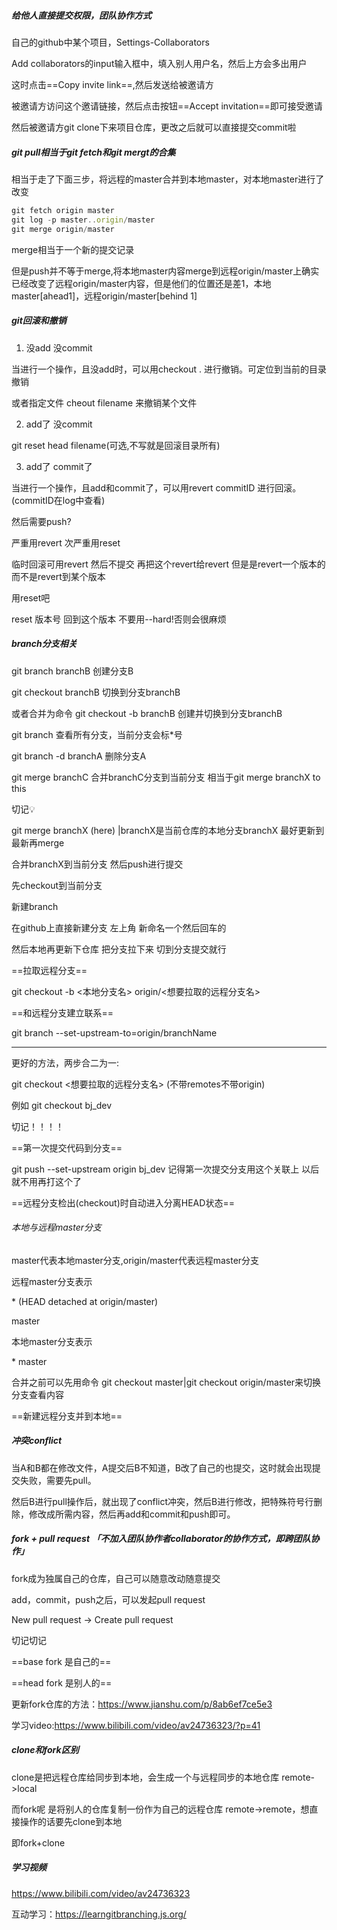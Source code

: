 ##### 给他人直接提交权限，团队协作方式

自己的github中某个项目，Settings-Collaborators

Add collaborators的input输入框中，填入别人用户名，然后上方会多出用户

这时点击==Copy invite link==,然后发送给被邀请方

被邀请方访问这个邀请链接，然后点击按钮==Accept invitation==即可接受邀请

然后被邀请方git clone下来项目仓库，更改之后就可以直接提交commit啦



##### git pull相当于git fetch和git mergt的合集

相当于走了下面三步，将远程的master合并到本地master，对本地master进行了改变

```javascript
git fetch origin master
git log -p master..origin/master
git merge origin/master
```

merge相当于一个新的提交记录



但是push并不等于merge,将本地master内容merge到远程origin/master上确实已经改变了远程origin/master内容，但是他们的位置还是差1，本地master[ahead1]，远程origin/master[behind 1]



##### git回滚和撤销

1. 没add 没commit

当进行一个操作，且没add时，可以用checkout . 进行撤销。可定位到当前的目录 撤销

或者指定文件 cheout filename 来撤销某个文件

2. add了 没commit

git reset head filename(可选,不写就是回滚目录所有)

3. add了 commit了

当进行一个操作，且add和commit了，可以用revert commitID 进行回滚。(commitID在log中查看)

然后需要push?



严重用revert 次严重用reset



临时回滚可用revert 然后不提交 再把这个revert给revert 但是是revert一个版本的 而不是revert到某个版本



用reset吧 

reset 版本号 回到这个版本 不要用--hard!否则会很麻烦



##### branch分支相关

git branch branchB 创建分支B

git checkout branchB 切换到分支branchB

或者合并为命令 git checkout -b branchB 创建并切换到分支branchB

git branch 查看所有分支，当前分支会标*号

git branch -d branchA 删除分支A

git merge branchC 合并branchC分支到当前分支 相当于git merge branchX to this



切记💡

git merge branchX (here)   |branchX是当前仓库的本地分支branchX 最好更新到最新再merge

合并branchX到当前分支 然后push进行提交

先checkout到当前分支



新建branch

在github上直接新建分支 左上角 新命名一个然后回车的

然后本地再更新下仓库 把分支拉下来 切到分支提交就行



==拉取远程分支==

git checkout -b <本地分支名> origin/<想要拉取的远程分支名>

==和远程分支建立联系==

git branch --set-upstream-to=origin/branchName



---

更好的方法，两步合二为一:

git checkout <想要拉取的远程分支名> (不带remotes不带origin)

例如 git checkout bj_dev



切记！！！！

==第一次提交代码到分支==

git push --set-upstream origin bj_dev 记得第一次提交分支用这个关联上 以后就不用再打这个了



==远程分支检出(checkout)时自动进入分离HEAD状态==

###### 本地与远程master分支

master代表本地master分支,origin/master代表远程master分支

远程master分支表示

\* (HEAD detached at origin/master)

  master

本地master分支表示

\* master



合并之前可以先用命令 git checkout master|git checkout origin/master来切换分支查看内容



==新建远程分支并到本地==





##### 冲突conflict

当A和B都在修改文件，A提交后B不知道，B改了自己的也提交，这时就会出现提交失败，需要先pull。

然后B进行pull操作后，就出现了conflict冲突，然后B进行修改，把特殊符号行删除，修改成所需内容，然后再add和commit和push即可。



##### fork + pull request 「不加入团队协作者collaborator的协作方式，即跨团队协作」

fork成为独属自己的仓库，自己可以随意改动随意提交

add，commit，push之后，可以发起pull request

New pull request -> Create pull request



切记切记

==base fork 是自己的==

==head fork 是别人的==





更新fork仓库的方法：https://www.jianshu.com/p/8ab6ef7ce5e3



学习video:https://www.bilibili.com/video/av24736323/?p=41

##### clone和fork区别

clone是把远程仓库给同步到本地，会生成一个与远程同步的本地仓库 remote->local

而fork呢 是将别人的仓库复制一份作为自己的远程仓库 remote->remote，想直接操作的话要先clone到本地

即fork+clone





##### 学习视频

https://www.bilibili.com/video/av24736323

互动学习：https://learngitbranching.js.org/